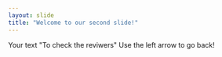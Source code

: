 ```yaml
---
layout: slide
title: "Welcome to our second slide!"
---
```

Your text "To check the reviwers"
Use the left arrow to go back!
